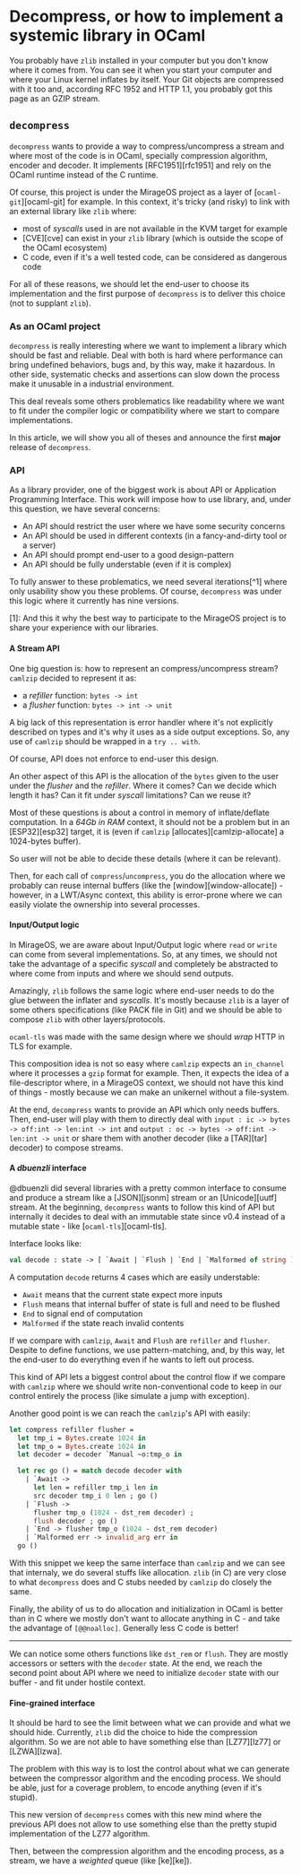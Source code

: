 # Decompress, or how to implement a systemic library in OCaml

You probably have `zlib` installed in your computer but you don't know where it
comes from. You can see it when you start your computer and where your Linux
kernel inflates by itself. Your Git objects are compressed with it too and,
according RFC 1952 and HTTP 1.1, you probably got this page as an GZIP stream.

## `decompress`

`decompress` wants to provide a way to compress/uncompress a stream and where
most of the code is in OCaml, specially compression algorithm, encoder and
decoder. It implements [RFC1951][rfc1951] and rely on the OCaml runtime instead
of the C runtime.

Of course, this project is under the MirageOS project as a layer of
[`ocaml-git`][ocaml-git] for example. In this context, it's tricky (and risky)
to link with an external library like `zlib` where:

- most of _syscalls_ used in are not available in the KVM target for example
- [CVE][cve] can exist in your `zlib` library (which is outside the scope of the
  OCaml ecosystem)
- C code, even if it's a well tested code, can be considered as dangerous code

For all of these reasons, we should let the end-user to choose its
implementation and the first purpose of `decompress` is to deliver this choice
(not to supplant `zlib`).

### As an OCaml project

`decompress` is really interesting where we want to implement a library which
should be fast and reliable. Deal with both is hard where performance can bring
undefined behaviors, bugs and, by this way, make it hazardous. In other side,
systematic checks and assertions can slow down the process make it unusable in a
industrial environment.

This deal reveals some others problematics like readability where we want to fit
under the compiler logic or compatibility where we start to compare
implementations.

In this article, we will show you all of theses and announce the first **major**
release of `decompress`.

### API

As a library provider, one of the biggest work is about API or Application
Programming Interface. This work will impose how to use library, and, under this
question, we have several concerns:

- An API should restrict the user where we have some security concerns
- An API should be used in different contexts (in a fancy-and-dirty tool or a server)
- An API should prompt end-user to a good design-pattern
- An API should be fully understable (even if it is complex)

To fully answer to these problematics, we need several iterations[^1] where only
usability show you these problems. Of course, `decompress` was under this logic
where it currently has nine versions.

[1]: And this it why the best way to participate to the MirageOS project is to share your experience with our libraries.

#### A Stream API

One big question is: how to represent an compress/uncompress stream? `camlzip`
decided to represent it as:

- a *refiller* function: `bytes -> int`
- a *flusher* function: `bytes -> int -> unit`

A big lack of this representation is error handler where it's not explicitly
described on types and it's why it uses as a side output exceptions. So, any use
of `camlzip` should be wrapped in a `try .. with`.

Of course, API does not enforce to end-user this design.

An other aspect of this API is the allocation of the `bytes` given to the user
under the *flusher* and the *refiller*. Where it comes? Can we decide which
length it has? Can it fit under _syscall_ limitations? Can we reuse it?

Most of these questions is about a control in memory of inflate/deflate
computation. In a *64Gb in RAM* context, it should not be a problem but in an
[ESP32][esp32] target, it is (even if `camlzip` [allocates][camlzip-allocate] a
1024-bytes buffer).

So user will not be able to decide these details (where it can be relevant).

Then, for each call of `compress`/`uncompress`, you do the allocation where we
probably can reuse internal buffers (like the [window][window-allocate]) -
however, in a LWT/Async context, this ability is error-prone where we can easily
violate the ownership into several processes.

#### Input/Output logic

In MirageOS, we are aware about Input/Output logic where `read` or `write` can
come from several implementations. So, at any times, we should not take the
advantage of a specific _syscall_ and completely be abstracted to where come
from inputs and where we should send outputs.

Amazingly, `zlib` follows the same logic where end-user needs to do the glue
between the inflater and _syscalls_. It's mostly because `zlib` is a layer of
some others specifications (like PACK file in Git) and we should be able to
compose `zlib` with other layers/protocols.

`ocaml-tls` was made with the same design where we should _wrap_ HTTP in TLS
for example.

This composition idea is not so easy where `camlzip` expects an `in_channel`
where it processes a `gzip` format for example. Then, it expects the idea of a
file-descriptor where, in a MirageOS context, we should not have this kind of
things - mostly because we can make an unikernel without a file-system.

At the end, `decompress` wants to provide an API which only needs buffers. Then,
end-user will play with them to directly deal with `input : ic -> bytes -> off:int -> len:int -> int`
and `output : oc -> bytes -> off:int -> len:int -> unit` or share them with
another decoder (like a [TAR][tar] decoder) to compose streams.

#### A *dbuenzli* interface

@dbuenzli did several libraries with a pretty common interface to consume and
produce a stream like a [JSON][jsonm] stream or an [Unicode][uutf] stream. At
the beginning, `decompress` wants to follow this kind of API but internally it
decides to deal with an immutable state since v0.4 instead of a mutable state -
like [`ocaml-tls`][ocaml-tls].

Interface looks like:

```ocaml
val decode : state -> [ `Await | `Flush | `End | `Malformed of string ]
```

A computation `decode` returns 4 cases which are easily understable:
- `Await` means that the current state expect more inputs
- `Flush` means that internal buffer of state is full and need to be flushed
- `End` to signal end of computation
- `Malformed` if the state reach invalid contents

If we compare with `camlzip`, `Await` and `Flush` are `refiller` and `flusher`.
Despite to define functions, we use pattern-matching, and, by this way, let the
end-user to do everything even if he wants to left out process.

This kind of API lets a biggest control about the control flow if we compare
with `camlzip` where we should write non-conventional code to keep in our
control entirely the process (like simulate a jump with exception).

Another good point is we can reach the `camlzip`'s API with easily:

```ocaml
let compress refiller flusher =
  let tmp_i = Bytes.create 1024 in
  let tmp_o = Bytes.create 1024 in
  let decoder = decoder `Manual ~o:tmp_o in

  let rec go () = match decode decoder with
    | `Await ->
      let len = refiller tmp_i len in
      src decoder tmp_i 0 len ; go ()
    | `Flush ->
      flusher tmp_o (1024 - dst_rem decoder) ;
      flush decoder ; go ()
    | `End -> flusher tmp_o (1024 - dst_rem decoder)
    | `Malformed err -> invalid_arg err in
  go ()
```

With this snippet we keep the same interface than `camlzip` and we can see that
internaly, we do several stuffs like allocation. `zlib` (in C) are very close to
what `decompress` does and C stubs needed by `camlzip` do closely the same.

Finally, the ability of us to do allocation and initialization in OCaml is
better than in C where we mostly don't want to allocate anything in C - and take
the advantage of `[@@noalloc]`. Generally less C code is better!

---

We can notice some others functions like `dst_rem` or `flush`. They are mostly
accessors or setters with the `decoder` state. At the end, we reach the second
point about API where we need to initialize `decoder` state with our buffer -
and fit under hostile context.

#### Fine-grained interface

It should be hard to see the limit between what we can provide and what we
should hide. Currently, `zlib` did the choice to hide the compression algorithm.
So we are not able to have something else than [LZ77][lz77] or [LZWA][lzwa].

The problem with this way is to lost the control about what we can generate
between the compressor algorithm and the encoding process. We should be able,
just for a coverage problem, to encode anything (even if it's stupid).

This new version of `decompress` comes with this new mind where the previous API
does not allow to use something else than the pretty stupid implementation of
the LZ77 algorithm.

Then, between the compression algorithm and the encoding process, as a stream,
we have a *weighted* queue (like [ke][ke]).
